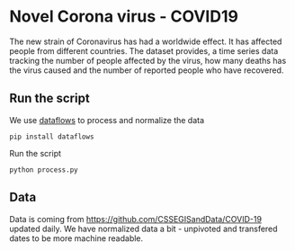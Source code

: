 # Novel Corona virus - COVID19

The new strain of Coronavirus has had a worldwide effect. It has affected people from different countries. The dataset provides, a time series data tracking the number of people affected by the virus, how many deaths has the virus caused and the number of reported people who have recovered.

## Run the script

We use [dataflows](https://github.com/datahq/dataflows) to process and normalize the data

```
pip install dataflows
```

Run the script

```
python process.py
```

## Data

Data is coming from https://github.com/CSSEGISandData/COVID-19 updated daily. We have normalized data a bit - unpivoted and transfered dates to be more machine readable.
